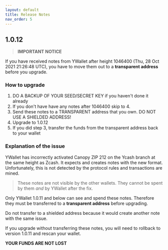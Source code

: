 ```yaml
---
layout: default
title: Release Notes
nav_order: 5
---
```


## 1.0.12

> **IMPORTANT NOTICE**

If you have received notes from YWallet after height 1046400 (Thu, 28 Oct 2021 21:26:48 UTC),
you have to move them out to a **transparent address** before you upgrade.

### How to upgrade

1. DO A BACKUP OF YOUR SEED/SECRET KEY if you haven't done it already
2. If you don't have have any notes after 1046400 skip to 4.
3. Send these notes to a TRANSPARENT address that you own. DO NOT USE A SHIELDED ADDRESS!
4. Upgrade to 1.0.12
5. If you did step 3, transfer the funds from the transparent address back to your wallet

### Explanation of the issue

YWallet has incorrectly activated Canopy ZIP 212 on the Ycash branch at the same 
height as Zcash. It expects and creates notes with the new format. Unfortunately,
this is not detected by the protocol rules and transactions are mined.

> These notes are not visible by the other wallets. They cannot be spent by 
them *and* by YWallet after the fix.

Only YWallet 1.0.11 and below can see and spend these notes. Therefore they
must be transferred to a **transparent address** before upgrading.

Do not transfer to a shielded address because it would create another note with
the same issue.

If you upgrade without transferring these notes, you will need to rollback
to version 1.0.11 and rescan your wallet.

**YOUR FUNDS ARE NOT LOST**
